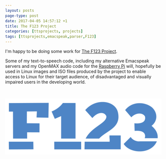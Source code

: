 ```yaml
---
layout: posts
page-type: post
date: 2017-04-05 14:57:12 +1
title: The F123 Project
categories: [ttsprojects, projects]
tags: [ttsprojects,emacspeak,parser,F123]
---
```


I'm happy to be doing some work for [The F123 Project][f123].

Some of my text-to-speech code, including my alternative Emacspeak servers and my OpenMAX audio 
code for the [Raspberry Pi][rpi] will, hopefully be used in Linux images and ISO files produced by 
the project to enable access to Linux for their target audience, of disadvantaged and visually 
impaired users in the developing world.

<br>

![F123 Project Logo][logo]

<br>

[rpi]: https://www.raspberrypi.org/
[f123]: https://f123.org/en/
[logo]: /images/f123logo.jpg

